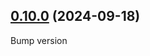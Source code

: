 ## [0.10.0](https://github.com/ComPlat/chemotion-converter-client/compare/v0.9.0...v0.10.0) (2024-09-18)

Bump version
